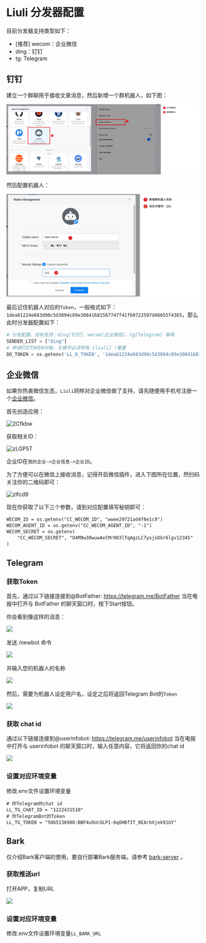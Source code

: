 # Liuli 分发器配置

目前分发器支持类型如下：

- [推荐] wecom：企业微信
- ding：钉钉
- tg: Telegram

## 钉钉

建立一个群聊用于接收文章消息，然后新增一个群机器人，如下图：

![GctXXh](https://raw.githubusercontent.com/howie6879/oss/master/images/GctXXh.jpg)

然后配置机器人：

![7iWlhv](https://raw.githubusercontent.com/howie6879/oss/master/images/7iWlhv.jpg)

最后记住机器人对应的`Token`，一般格式如下：`1dea61224e683d90c5d3694c89e30841681567747f41fb9722597d48655f4365`，那么此时分发器配置如下：

```python
# 分发配置，目标支持：ding[钉钉]、wecom[企业微信]、tg[Telegram] 等等
SENDER_LIST = ["ding"]
# 申请钉钉TOKEN时候，关键字必须带有 [liuli] !重要
DD_TOKEN = os.getenv('LL_D_TOKEN', '1dea61224e683d90c5d3694c89e30841681567747f41fb9722597d48655f4365')
```

## 企业微信

如果你热衷微信生态，`Liuli`同样对企业微信做了支持，请先随便用手机号注册一个[企业微信](https://work.weixin.qq.com/)。

首先创造应用：

![2Cfkbw](https://raw.githubusercontent.com/howie6879/oss/master/images/2Cfkbw.png)

获取相关ID：

![zLGP5T](https://raw.githubusercontent.com/howie6879/oss/master/images/zLGP5T.png)

企业ID在`我的企业->企业信息->企业ID`。

为了方便可以在微信上接收消息，记得开启微信插件，进入下图所在位置，然扫码关注你的二维码即可：

![zlfcd9](https://raw.githubusercontent.com/howie6879/oss/master/images/zlfcd9.png)

现在你获取了以下三个参数，请到对应配置填写秘钥即可：

```shell
WECOM_ID = os.getenv("CC_WECOM_ID", "wwee29721ad4f6e1c9")
WECOM_AGENT_ID = os.getenv("CC_WECOM_AGENT_ID", "-1")
WECOM_SECRET = os.getenv(
    "CC_WECOM_SECRET", "O4M9w38wuwAxCMr0O3lTqAgzLC7yxjsDGr6lgv12345"
)
```


## Telegram

### 获取Token  

首先，通过以下链接连接到@BotFather: https://telegram.me/BotFather 当在电报中打开与 BotFather 的聊天窗口时，按下Start按钮。  

你会看到像这样的消息：  

<img src="https://gitee.com/howie6879/oss/raw/master/uPic/TGbotStart.jpeg" width=45% />

发送 /newbot 命令  

<img src="https://gitee.com/howie6879/oss/raw/master/uPic/TGbotNew.jpeg" width=45%  />  

并输入您的机器人的名称  

<img src="https://gitee.com/howie6879/oss/raw/master/uPic/TGbotName.jpeg" width=45% />

然后，需要为机器人设定用户名，设定之后将返回Telegram Bot的`Token`

<img src="https://gitee.com/howie6879/oss/raw/master/uPic/TGbotToken.jpeg" width=45% />

### 获取 chat id

通过以下链接连接到@userinfobot: https://telegram.me/userinfobot 当在电报中打开与 userinfobot 的聊天窗口时，输入任意内容，它将返回你的chat id 

<img src="https://gitee.com/howie6879/oss/raw/master/uPic/TGuserInfoBot.jpeg" width=45% />

### 设置对应环境变量

修改.env文件设置环境变量
```shell
# 你Telegram的chat id
LL_TG_CHAT_ID = "1222431510"
# 你TelegramBot的Token
LL_TG_TOKEN = "5065136980:BBF4uhUcGLP1-6qOHBfIT_0EArbXjek91GY"
```

## Bark
仅介绍Bark客户端的使用，要自行部署Bark服务端，请参考 [bark-server](https://github.com/Finb/bark-server) 。

### 获取推送url

打开APP，复制URL

<img src="https://gitee.com/howie6879/oss/raw/master/uPic/003rYfqply1grd1meqrvcj60bi08zt9i02.jpg" width=365 />

### 设置对应环境变量

修改.env文件设置环境变量`LL_BARK_URL`